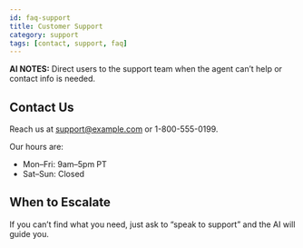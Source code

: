 ```yaml
---
id: faq-support
title: Customer Support
category: support
tags: [contact, support, faq]
---
```


**AI NOTES:** Direct users to the support team when the agent can’t help or contact info is needed.

## Contact Us

Reach us at support@example.com or 1-800-555-0199.

Our hours are:

- Mon–Fri: 9am–5pm PT
- Sat–Sun: Closed

## When to Escalate

If you can’t find what you need, just ask to “speak to support” and the AI will guide you.